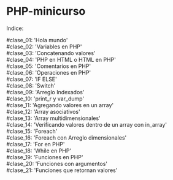 # PHP-minicurso

Indice:

#clase_01: 'Hola mundo'<br>
#clase_02: 'Variables en PHP'<br>
#clase_03: 'Concatenando valores'<br>
#clase_04: 'PHP en HTML o HTML en PHP'<br>
#clase_05: 'Comentarios en PHP'<br>
#clase_06: 'Operaciones en PHP'<br>
#clase_07: 'IF ELSE'<br>
#clase_08: 'Switch'<br>
#clase_09: 'Arreglo Indexados'<br>
#clase_10: 'print_r y var_dump'<br>
#clase_11: 'Agregando valores en un array'<br>
#clase_12: 'Array asociativos'<br>
#clase_13: 'Array multidimensionales'<br>
#clase_14: 'Verificando valores dentro de un array con in_array'<br>
#clase_15: 'Foreach'<br>
#clase_16: 'Foreach con Arreglo dimensionales'<br>
#clase_17: 'For en PHP'<br>
#clase_18: 'While en PHP'<br>
#clase_19: 'Funciones en PHP'<br>
#clase_20: 'Funciones con argumentos'<br>
#clase_21: 'Funciones que retornan valores'<br>
